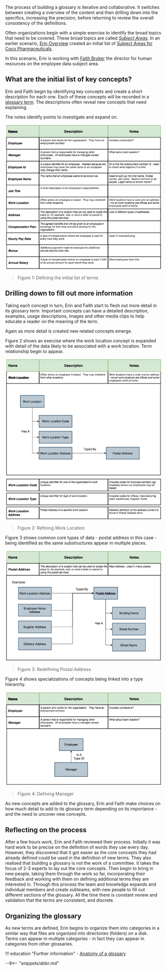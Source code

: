 <!-- SPDX-License-Identifier: CC-BY-4.0 -->
<!-- Copyright Contributors to the ODPi Egeria project. -->


The process of building a glossary is iterative and collaborative.  It switches between creating a overview of the content and then drilling down into the specifics, increasing the precision, before returning to review the overall consistency of the definitions.

Often organizations begin with a simple exercise to identify the broad topics that need to be covered. These broad topics are called *[Subject Areas](/concepts/subject-area)*.  In an earlier scenario, [Erin Overview](/practices/coco-pharmaceuticals/personas/erin-overview) created an initial list of [Subject Areas for Coco Pharmaceuticals](/practices/coco-pharmaceuticals/scenarios/defining-subject-areas/overview).   

In this scenario, Erin is working with [Faith Broker](/practices/coco-pharmaceuticals/personas/faith-broker) the director for human resources on the employee data subject area.

## What are the initial list of key concepts?

Erin and Faith begin by identifying key concepts and create a short description for each one.  Each of these concepts will be recorded in a [glossary term](/practices/common-data-definitions/anatomy-of-a-glossary/#inside-a-glossary-term).   The descriptions often reveal new concepts that need explaining.

The notes identify points to investigate and expand on.


![Figure 1](/practices/coco-pharmaceuticals/scenarios/defining-a-glossary/initial-term-list.png)
> Figure 1: Defining the initial list of terms


## Drilling down to fill out more information

Taking each concept in turn, Erin and Faith start to flesh out more detail in its glossary term.  Important concepts can have a detailed description, examples, usage descriptions, images and other media clips to help educate a reader on the meaning of the term.

Again as more detail is created new related concepts emerge.

Figure 2 shows an exercise where the work location concept is expanded with detail of the data likely to be associated with a work location.  Term relationship begin to appear.

![Figure 2](/practices/coco-pharmaceuticals/scenarios/defining-a-glossary/work-location.png)
> Figure 2: Refining Work Location

Figure 3 shows common core types of data - postal address in this case - being identified as the same substructures appear in multiple places. 

![Figure 3](/practices/coco-pharmaceuticals/scenarios/defining-a-glossary/postal-address.png)
> Figure 3: Redefining Postal Address

Figure 4 shows specializations of concepts being linked into a type hierarchy.

![Figure 4](/practices/coco-pharmaceuticals/scenarios/defining-a-glossary/manager.png)
> Figure 4: Defining Manager

As new concepts are added to the glossary, Erin and Faith make choices on how much detail to add to its glossary term depending on its importance - and the need to uncover new concepts.

## Reflecting on the process

After a few hours work, Erin and Faith reviewed their process. Initially it was hard work to be precise on the definition of words they use every day.  However, they discovered that it got easier as the core concepts they had already defined could be used in the definition of new terms.  They also realised that building a glossary is not the work of a committee.  It takes the focus of 2-3 experts to lay out the core concepts.  Then begin to bring in new people, taking them through the work so far, incorporating their feedback and working with them on defining additional terms they are interested in.  Through this process the team and knowledge expands and individual members and create subteams, with new people to fill out different sections of the glossary.  All the time there is constant review and validation that the terms are consistent, and discrete.

## Organizing the glossary

As new terms are defined, Erin begins to organize them into categories in a similar way that files are organized into directories (folders) on a disk.  Terms can appear in multiple categories - in fact they can appear in categories from other glossaries.


!!! education "Further information"
    - [Anatomy of a glossary](/practices/common-data-definitions/anatomy-of-a-glossary)



--8<-- "snippets/abbr.md"